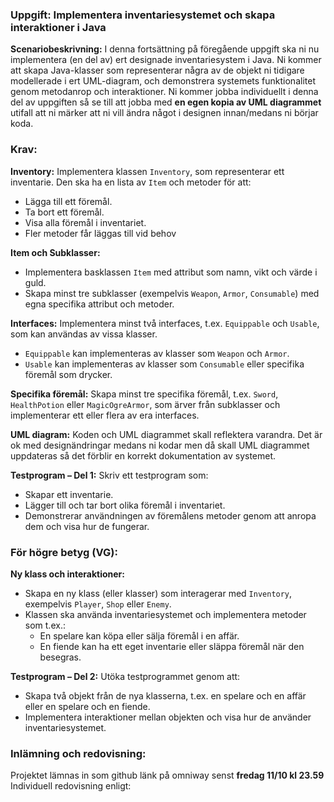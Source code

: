 ### Uppgift: Implementera inventariesystemet och skapa interaktioner i Java

**Scenariobeskrivning:**
I denna fortsättning på föregående uppgift ska ni nu implementera (en del av) ert designade inventariesystem i Java. 
Ni kommer att skapa Java-klasser som representerar några av de objekt ni tidigare modellerade i ert UML-diagram, och 
demonstrera systemets funktionalitet genom metodanrop och interaktioner.
Ni kommer jobba individuellt i denna del av uppgiften så se till att jobba med **en egen kopia av UML diagrammet** 
utifall att ni märker att ni vill ändra något i designen innan/medans ni börjar koda.

### Krav:

**Inventory:**
Implementera klassen `Inventory`, som representerar ett inventarie. Den ska ha en lista av `Item` och metoder för att:
- Lägga till ett föremål.
- Ta bort ett föremål.
- Visa alla föremål i inventariet.
- Fler metoder får läggas till vid behov

**Item och Subklasser:**
- Implementera basklassen `Item` med attribut som namn, vikt och värde i guld.
- Skapa minst tre subklasser (exempelvis `Weapon`, `Armor`, `Consumable`) med egna specifika attribut och metoder.

**Interfaces:**
Implementera minst två interfaces, t.ex. `Equippable` och `Usable`, som kan användas av vissa klasser.
- `Equippable` kan implementeras av klasser som `Weapon` och `Armor`.
- `Usable` kan implementeras av klasser som `Consumable` eller specifika föremål som drycker.

**Specifika föremål:**
Skapa minst tre specifika föremål, t.ex. `Sword`, `HealthPotion` eller `MagicOgreArmor`, som ärver från subklasser och 
implementerar ett eller flera av era interfaces.

**UML diagram:**
Koden och UML diagrammet skall reflektera varandra. Det är ok med designändringar medans ni kodar men då skall UML 
diagrammet uppdateras så det förblir en korrekt dokumentation av systemet.

**Testprogram – Del 1:**
Skriv ett testprogram som:
- Skapar ett inventarie.
- Lägger till och tar bort olika föremål i inventariet.
- Demonstrerar användningen av föremålens metoder genom att anropa dem och visa hur de fungerar.


### För högre betyg (VG):

**Ny klass och interaktioner:**
- Skapa en ny klass (eller klasser) som interagerar med `Inventory`, exempelvis `Player`, `Shop` eller `Enemy`.
- Klassen ska använda inventariesystemet och implementera metoder som t.ex.:
    - En spelare kan köpa eller sälja föremål i en affär.
    - En fiende kan ha ett eget inventarie eller släppa föremål när den besegras.

**Testprogram – Del 2:**
Utöka testprogrammet genom att:
- Skapa två objekt från de nya klasserna, t.ex. en spelare och en affär eller en spelare och en fiende.
- Implementera interaktioner mellan objekten och visa hur de använder inventariesystemet.

### Inlämning och redovisning:
Projektet lämnas in som github länk på omniway senst **fredag 11/10 kl 23.59**<br>
Individuell redovisning enligt:

